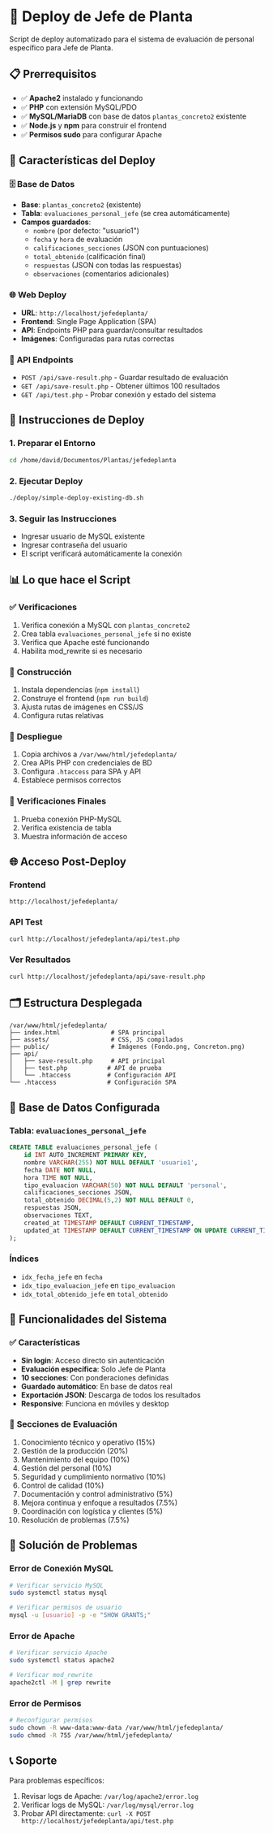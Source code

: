 # 🚀 Deploy de Jefe de Planta

Script de deploy automatizado para el sistema de evaluación de personal específico para Jefe de Planta.

## 📋 Prerrequisitos

- ✅ **Apache2** instalado y funcionando
- ✅ **PHP** con extensión MySQL/PDO
- ✅ **MySQL/MariaDB** con base de datos `plantas_concreto2` existente
- ✅ **Node.js** y **npm** para construir el frontend
- ✅ **Permisos sudo** para configurar Apache

## 🎯 Características del Deploy

### 🗄️ **Base de Datos**
- **Base**: `plantas_concreto2` (existente)
- **Tabla**: `evaluaciones_personal_jefe` (se crea automáticamente)
- **Campos guardados**:
  - `nombre` (por defecto: "usuario1")
  - `fecha` y `hora` de evaluación
  - `calificaciones_secciones` (JSON con puntuaciones)
  - `total_obtenido` (calificación final)
  - `respuestas` (JSON con todas las respuestas)
  - `observaciones` (comentarios adicionales)

### 🌐 **Web Deploy**
- **URL**: `http://localhost/jefedeplanta/`
- **Frontend**: Single Page Application (SPA)
- **API**: Endpoints PHP para guardar/consultar resultados
- **Imágenes**: Configuradas para rutas correctas

### 📡 **API Endpoints**
- `POST /api/save-result.php` - Guardar resultado de evaluación
- `GET /api/save-result.php` - Obtener últimos 100 resultados
- `GET /api/test.php` - Probar conexión y estado del sistema

## 🚀 Instrucciones de Deploy

### 1. **Preparar el Entorno**
```bash
cd /home/david/Documentos/Plantas/jefedeplanta
```

### 2. **Ejecutar Deploy**
```bash
./deploy/simple-deploy-existing-db.sh
```

### 3. **Seguir las Instrucciones**
- Ingresar usuario de MySQL existente
- Ingresar contraseña del usuario
- El script verificará automáticamente la conexión

## 📊 **Lo que hace el Script**

### ✅ **Verificaciones**
1. Verifica conexión a MySQL con `plantas_concreto2`
2. Crea tabla `evaluaciones_personal_jefe` si no existe
3. Verifica que Apache esté funcionando
4. Habilita mod_rewrite si es necesario

### 🔨 **Construcción**
1. Instala dependencias (`npm install`)
2. Construye el frontend (`npm run build`)
3. Ajusta rutas de imágenes en CSS/JS
4. Configura rutas relativas

### 📂 **Despliegue**
1. Copia archivos a `/var/www/html/jefedeplanta/`
2. Crea APIs PHP con credenciales de BD
3. Configura `.htaccess` para SPA y API
4. Establece permisos correctos

### 🧪 **Verificaciones Finales**
1. Prueba conexión PHP-MySQL
2. Verifica existencia de tabla
3. Muestra información de acceso

## 🌐 **Acceso Post-Deploy**

### **Frontend**
```
http://localhost/jefedeplanta/
```

### **API Test**
```bash
curl http://localhost/jefedeplanta/api/test.php
```

### **Ver Resultados**
```bash
curl http://localhost/jefedeplanta/api/save-result.php
```

## 🗂️ **Estructura Desplegada**

```
/var/www/html/jefedeplanta/
├── index.html              # SPA principal
├── assets/                 # CSS, JS compilados
├── public/                 # Imágenes (Fondo.png, Concreton.png)
├── api/
│   ├── save-result.php     # API principal
│   ├── test.php           # API de prueba
│   └── .htaccess          # Configuración API
└── .htaccess              # Configuración SPA
```

## 🔧 **Base de Datos Configurada**

### **Tabla: `evaluaciones_personal_jefe`**
```sql
CREATE TABLE evaluaciones_personal_jefe (
    id INT AUTO_INCREMENT PRIMARY KEY,
    nombre VARCHAR(255) NOT NULL DEFAULT 'usuario1',
    fecha DATE NOT NULL,
    hora TIME NOT NULL,
    tipo_evaluacion VARCHAR(50) NOT NULL DEFAULT 'personal',
    calificaciones_secciones JSON,
    total_obtenido DECIMAL(5,2) NOT NULL DEFAULT 0,
    respuestas JSON,
    observaciones TEXT,
    created_at TIMESTAMP DEFAULT CURRENT_TIMESTAMP,
    updated_at TIMESTAMP DEFAULT CURRENT_TIMESTAMP ON UPDATE CURRENT_TIMESTAMP
);
```

### **Índices**
- `idx_fecha_jefe` en `fecha`
- `idx_tipo_evaluacion_jefe` en `tipo_evaluacion`
- `idx_total_obtenido_jefe` en `total_obtenido`

## 📱 **Funcionalidades del Sistema**

### ✅ **Características**
- **Sin login**: Acceso directo sin autenticación
- **Evaluación específica**: Solo Jefe de Planta
- **10 secciones**: Con ponderaciones definidas
- **Guardado automático**: En base de datos real
- **Exportación JSON**: Descarga de todos los resultados
- **Responsive**: Funciona en móviles y desktop

### 🎯 **Secciones de Evaluación**
1. Conocimiento técnico y operativo (15%)
2. Gestión de la producción (20%)
3. Mantenimiento del equipo (10%)
4. Gestión del personal (10%)
5. Seguridad y cumplimiento normativo (10%)
6. Control de calidad (10%)
7. Documentación y control administrativo (5%)
8. Mejora continua y enfoque a resultados (7.5%)
9. Coordinación con logística y clientes (5%)
10. Resolución de problemas (7.5%)

## 🐛 **Solución de Problemas**

### **Error de Conexión MySQL**
```bash
# Verificar servicio MySQL
sudo systemctl status mysql

# Verificar permisos de usuario
mysql -u [usuario] -p -e "SHOW GRANTS;"
```

### **Error de Apache**
```bash
# Verificar servicio Apache
sudo systemctl status apache2

# Verificar mod_rewrite
apache2ctl -M | grep rewrite
```

### **Error de Permisos**
```bash
# Reconfigurar permisos
sudo chown -R www-data:www-data /var/www/html/jefedeplanta/
sudo chmod -R 755 /var/www/html/jefedeplanta/
```

## 📞 **Soporte**

Para problemas específicos:
1. Revisar logs de Apache: `/var/log/apache2/error.log`
2. Verificar logs de MySQL: `/var/log/mysql/error.log`
3. Probar API directamente: `curl -X POST http://localhost/jefedeplanta/api/test.php`
